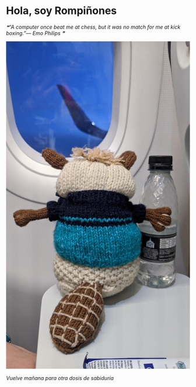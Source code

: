 # Hola, soy Rompiñones

<!--STARTS_HERE_QUOTE_README-->
<i>❝“A computer once beat me at chess, but it was no match for me at kick boxing.”— Emo Philips  ❞</i>
<!--ENDS_HERE_QUOTE_README-->

<!--START_SECTION:update_image-->
![alt text](https://raw.githubusercontent.com/focaalvarez/rompinones/main/.github/images/IMG_20220501_215027.jpg?raw=true)
<!--END_SECTION:update_image-->

*Vuelve mañana para otra dosis de sabiduría*
